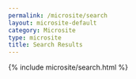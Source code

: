 ```yaml
---
permalink: /microsite/search
layout: microsite-default
category: Microsite
type: microsite
title: Search Results
---
```


{% include microsite/search.html %}
